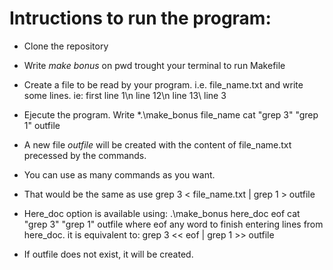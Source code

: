 # Intructions to run the program: 

- Clone the repository
- Write *make bonus* on pwd trought your terminal to run Makefile
- Create a file to be read by your program. i.e. file_name.txt and write some lines. ie: first line 1\n line 12\n line 13\ line 3
- Ejecute the program. Write *.\make_bonus file_name cat "grep 3" "grep 1" outfile
- A new file *outfile* will be created with the content of file_name.txt precessed by the commands.

- You can use as many commands as you want.
- That would be the same as use grep 3 < file_name.txt | grep 1 > outfile
- Here_doc option is available using:
   .\make_bonus here_doc eof cat "grep 3" "grep 1" outfile
    where eof any word to finish entering lines from here_doc.
    it is equivalent to:
   grep 3 << eof | grep 1 >> outfile
- If outfile does not exist, it will be created.
